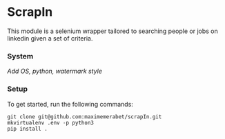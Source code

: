 # ScrapIn

This module is a selenium wrapper tailored to searching people or jobs on linkedin given a set of criteria.

### System
*Add OS, python, watermark style*

### Setup
To get started, run the following commands:

```
git clone git@github.com:maximemerabet/scrapIn.git
mkvirtualenv .env -p python3
pip install .
```

``
``




